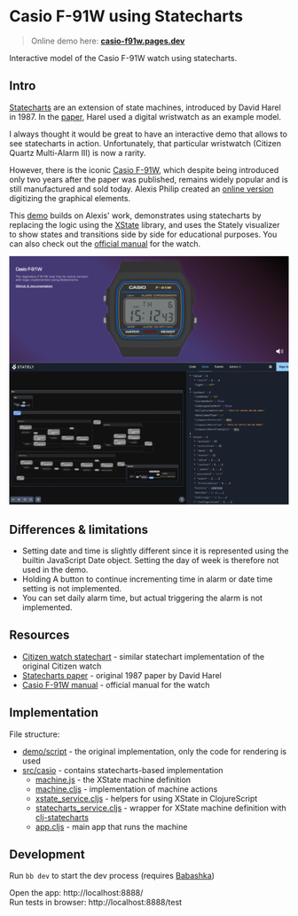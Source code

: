 # Casio F-91W using Statecharts

> Online demo here: **[casio-f91w.pages.dev](https://casio-f91w.pages.dev)**

Interactive model of the Casio F-91W watch using statecharts.

## Intro

[Statecharts](https://statecharts.dev) are an extension of state machines, introduced by David Harel in 1987.
In the [paper](https://web.archive.org/web/20140828085002/http://www.wisdom.weizmann.ac.il/~harel/papers/Statecharts.pdf), Harel used a digital wristwatch as an example model.

I always thought it would be great to have an interactive demo that allows to see statecharts in action.
Unfortunately, that particular wristwatch (Citizen Quartz Multi-Alarm III) is now a rarity.

However, there is the iconic [Casio F-91W](https://en.wikipedia.org/wiki/Casio_F-91W), which despite being introduced only two years after the paper was published, remains widely popular and is still manufactured and sold today.
Alexis Philip created an [online version](https://github.com/alexisphilip/Casio-F-91W) digitizing the graphical elements.

This [demo](https://casio-f91w.pages.dev) builds on Alexis' work, demonstrates using statecharts by replacing the logic using the [XState](https://xstate.js.org/) library, and uses the Stately visualizer to show states and transitions side by side for educational purposes. You can also check out the [official manual](https://web.archive.org/web/20240310073811/https://support.casio.com/storage/en/manual/pdf/EN/009/qw593.pdf) for the watch.

[![Casio F-91W Statecharts Demo](images/statecharts-demo.png)](https://casio-f91w.pages.dev)

## Differences & limitations

- Setting date and time is slightly different since it is represented using the builtin JavaScript Date object. Setting the day of week is therefore not used in the demo.
- Holding A button to continue incrementing time in alarm or date time setting is not implemented.
- You can set daily alarm time, but actual triggering the alarm is not implemented.

## Resources

- [Citizen watch statechart](https://github.com/andyjakubowski/statechart-watch) - similar statechart implementation of the original Citizen watch
- [Statecharts paper](https://web.archive.org/web/20140828085002/http://www.wisdom.weizmann.ac.il/~harel/papers/Statecharts.pdf) - original 1987 paper by David Harel
- [Casio F-91W manual](https://web.archive.org/web/20240310073811/https://support.casio.com/storage/en/manual/pdf/EN/009/qw593.pdf) - official manual for the watch

## Implementation

File structure:

- [demo/script](demo/script) - the original implementation, only the code for rendering is used
- [src/casio](src/casio) - contains statecharts-based implementation
  - [machine.js](src/casio/machine.js) - the XState machine definition
  - [machine.cljs](src/casio/machine.cljs) - implementation of machine actions
  - [xstate_service.cljs](src/casio/xstate_service.cljs) - helpers for using XState in ClojureScript
  - [statecharts_service.cljs](src/casio/statecharts_service.cljs) - wrapper for XState machine definition with [clj-statecharts](https://github.com/lucywang000/clj-statecharts)
  - [app.cljs](src/casio/app.cljs) - main app that runs the machine

## Development

Run `bb dev` to start the dev process (requires [Babashka](https://babashka.org/))

Open the app: http://localhost:8888/  
Run tests in browser: http://localhost:8888/test  

